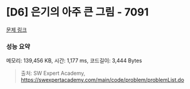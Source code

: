 # [D6] 은기의 아주 큰 그림 - 7091 

[문제 링크](https://swexpertacademy.com/main/code/problem/problemDetail.do?contestProbId=AWkIfv7qBCYDFAXC) 

### 성능 요약

메모리: 139,456 KB, 시간: 1,177 ms, 코드길이: 3,444 Bytes



> 출처: SW Expert Academy, https://swexpertacademy.com/main/code/problem/problemList.do